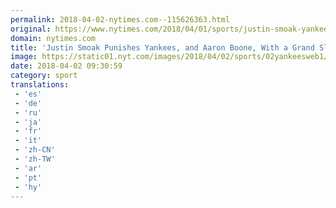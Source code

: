 ```yaml
---
permalink: 2018-04-02-nytimes.com--115626363.html
original: https://www.nytimes.com/2018/04/01/sports/justin-smoak-yankees-blue-jays.html?partner=rss&amp;emc=rss
domain: nytimes.com
title: 'Justin Smoak Punishes Yankees, and Aaron Boone, With a Grand Slam'
image: https://static01.nyt.com/images/2018/04/02/sports/02yankeesweb1/merlin_136278678_e9fd5f29-12b9-4058-a4f2-5534bcf58b9e-mediumThreeByTwo440.jpg
date: 2018-04-02 09:30:59
category: sport
translations: 
 - 'es'
 - 'de'
 - 'ru'
 - 'ja'
 - 'fr'
 - 'it'
 - 'zh-CN'
 - 'zh-TW'
 - 'ar'
 - 'pt'
 - 'hy'
---
```


